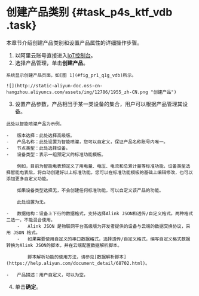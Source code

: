 # 创建产品类别 {#task_p4s_ktf_vdb .task}

本章节介绍创建产品类别和设置产品属性的详细操作步骤。

1.   以阿里云账号直接进入[IoT控制台](http://iot.console.aliyun.com/)。 
2.   选择产品管理，单击**创建产品**。 

    系统显示创建产品页面，如[图 1](#fig_pr1_q1g_vdb)所示。

    ![](http://static-aliyun-doc.oss-cn-hangzhou.aliyuncs.com/assets/img/12786/1955_zh-CN.png "创建产品")

3.   设置产品参数，产品相当于某一类设备的集合，用户可以根据产品管理其设备。 

    此处以智能喷灌产品为示例。

    -   版本选择：此处选择高级版。
    -   产品名称：此处设置为智能喷灌，您可以自定义，保证产品名称账号内唯一。
    -   节点类型：此处选择设备。
    -   设备类型：表示一组预定义的标准功能模板。

        例如，目前为智能电表预定义了用电量、电压、电流和总累计量等标准功能，设备类型选择智能电表后，将自动创建好以上标准功能。您可以在标准功能模板的基础上编辑修改，也可以添加更多自定义功能。

        如果设备类型选择无，不会创建任何标准功能，可以自定义该产品的功能。

        此处设置为无。

    -   数据结构：设备上下行的数据格式，支持选择Alink JSON和透传/自定义格式。两种格式二选一，不能混合使用。
        -   Alink JSON 是物联网平台高级版为开发者提供的设备与云端的数据交换协议，采用 JSON 格式。
        -   如果需要使用自定义的串口数据格式，选择透传/自定义格式，编写自定义格式数据转换为Alink JSON的脚本，并在云端配置数据解析脚本。

            脚本解析功能的使用方法，请参见[数据解析脚本](https://help.aliyun.com/document_detail/68702.html)。

    -   产品描述：用户自定义，可以为空。
4.   单击**确定**。 


